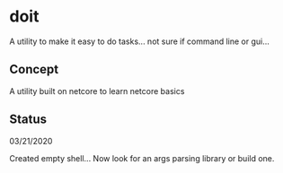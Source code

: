 # doit
A utility to make it easy to do tasks... not sure if command line or gui...

## Concept

A utility built on netcore to learn netcore basics


## Status

03/21/2020

Created empty shell...
Now look for an args parsing library or build one.
